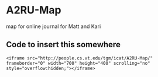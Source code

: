 A2RU-Map
========

map for online journal for Matt and Kari

## Code to insert this somewhere ##

    <iframe src="http://people.cs.vt.edu/tgm/icat/A2RU-Map/" frameborder="0" width="700" height="400" scrolling="no" style="overflow:hidden;"></iframe>
